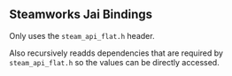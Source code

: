 
## Steamworks Jai Bindings

Only uses the `steam_api_flat.h` header.

Also recursively readds dependencies that are required by `steam_api_flat.h` so the values can be directly accessed.
